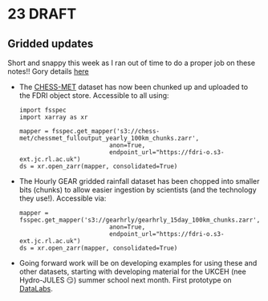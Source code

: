 # 23 DRAFT

## Gridded updates
Short and snappy this week as I ran out of time to do a proper job on these notes!! Gory details [here](https://github.com/orgs/NERC-CEH/projects/13/views/1?pane=issue&itemId=102907624&issue=NERC-CEH%7Cdri_gridded_data%7C40) 
- The [CHESS-MET](https://catalogue.ceh.ac.uk/documents/835a50df-e74f-4bfb-b593-804fd61d5eab) dataset has now been chunked up and uploaded to the FDRI object store. Accessible to all using:
  ```
  import fsspec
  import xarray as xr
  
  mapper = fsspec.get_mapper('s3://chess-met/chessmet_fulloutput_yearly_100km_chunks.zarr', 
                           anon=True, 
                           endpoint_url="https://fdri-o.s3-ext.jc.rl.ac.uk")
  ds = xr.open_zarr(mapper, consolidated=True)
  ```
- The Hourly GEAR gridded rainfall dataset has been chopped into smaller bits (chunks) to allow easier ingestion by scientists (and the technology they use!). Accessible via:
  ```
  mapper = fsspec.get_mapper('s3://gearhrly/gearhrly_15day_100km_chunks.zarr', 
                           anon=True, 
                           endpoint_url="https://fdri-o.s3-ext.jc.rl.ac.uk")
  ds = xr.open_zarr(mapper, consolidated=True)  
  ```
- Going forward work will be on developing examples for using these and other datasets, starting with developing material for the UKCEH (nee Hydro-JULES 😏) summer school next month. First prototype on [DataLabs](https://datalab.datalabs.ceh.ac.uk/resource/fdri/gdaccessnb/lab/tree/RTC%3Adri_gridded_data/notebooks).
